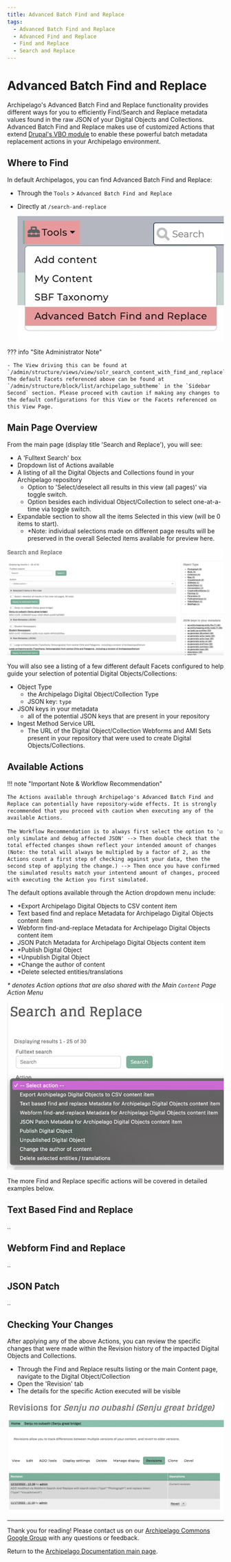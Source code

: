 ```yaml
---
title: Advanced Batch Find and Replace
tags:
  - Advanced Batch Find and Replace
  - Advanced Find and Replace
  - Find and Replace
  - Search and Replace
---
```


# Advanced Batch Find and Replace

Archipelago's Advanced Batch Find and Replace functionality provides different ways for you to efficiently Find/Search and Replace metadata values found in the raw JSON of your Digital Objects and Collections. Advanced Batch Find and Replace makes use of customized Actions that extend [Drupal's VBO module](https://www.drupal.org/project/views_bulk_operations) to enable these powerful batch metadata replacement actions in your Archipelago environment. 

## Where to Find

In default Archipelagos, you can find Advanced Batch Find and Replace:
 - Through the `Tools` > `Advanced Batch Find and Replace` 
 - Directly at `/search-and-replace` 

    ![Tools Menu Find and Replace](images/tools_menu_find_and_replace.jpg)   

??? info "Site Administrator Note"

    - The View driving this can be found at `/admin/structure/views/view/solr_search_content_with_find_and_replace`. The default Facets referenced above can be found at `/admin/structure/block/list/archipelago_subtheme` in the `Sidebar Second` section. Please proceed with caution if making any changes to the default configurations for this View or the Facets referenced on this View Page.     

## Main Page Overview

From the main page (display title 'Search and Replace'), you will see:
 - A 'Fulltext Search' box
 - Dropdown list of Actions available
 - A listing of all the Digital Objects and Collections found in your Archipelago repository
    - Option to 'Select/deselect all results in this view (all pages)' via toggle switch.
    - Option besides each individual Object/Collection to select one-at-a-time via toggle switch.
 - Expandable section to show all the items Selected in this view (will be 0 items to start).
    - *Note: individual selections made on different page results will be preserved in the overall Selected items available for preview here.
        
![Find and Replace Main Page](images/find_and_replace_main_page.jpg)

You will also see a listing of a few different default Facets configured to help guide your selection of potential Digital Objects/Collections:
 - Object Type
    - the Archipelago Digital Object/Collection Type
    - JSON key: `type`
 - JSON keys in your metadata
    - all of the potential JSON keys that are present in your repository
 - Ingest Method Service URL
    - The URL of the Digital Object/Collection Webforms and AMI Sets present in your repository that were used to create Digital Objects/Collections.

## Available Actions

!!! note "Important Note & Workflow Recommendation"

    The Actions available through Archipelago's Advanced Batch Find and Replace can potentially have repository-wide effects. It is strongly recommended that you proceed with caution when executing any of the available Actions. 
    
    The Workflow Recommendation is to always first select the option to '☑️ only simulate and debug affected JSON' --> Then double check that the total effected changes shown reflect your intended amount of changes (Note: the total will always be multipled by a factor of 2, as the Actions count a first step of checking against your data, then the second step of applying the change.) --> Then once you have confirmed the simulated results match your intentend amount of changes, proceed with executing the Action you first simulated.

The default options available through the Action dropdown menu include:
 - *Export Archipelago Digital Objects to CSV content item
 - Text based find and replace Metadata for Archipelago Digital Objects content item
 - Webform find-and-replace Metadata for Archipelago Digital Objects content item
 - JSON Patch Metadata for Archipelago Digital Objects content item
 - *Publish Digital Object
 - *Unpublish Digital Object
 - *Change the author of content
 - *Delete selected entities/translations

_* denotes Action options that are also shared with the Main `Content` Page Action Menu_

![Find and Replace Actions](images/find_and_replace_actions.jpg)

The more Find and Replace specific actions will be covered in detailed examples below. 


## Text Based Find and Replace 

..

## Webform Find and Replace

..

## JSON Patch

..

## Checking Your Changes

After applying any of the above Actions, you can review the specific changes that were made within the Revision history of the impacted Digital Objects and Collections. 
 - Through the Find and Replace results listing or the main Content page, navigate to the Digital Object/Collection
 - Open the 'Revision' tab
 - The details for the specific Action executed will be visible

![Find and Replace Revision Check](images/find_and_replace_revision_check.jpg)
___

Thank you for reading! Please contact us on our [Archipelago Commons Google Group](https://groups.google.com/forum/#!forum/archipelago-commons) with any questions or feedback.

Return to the [Archipelago Documentation main page](index.md).





